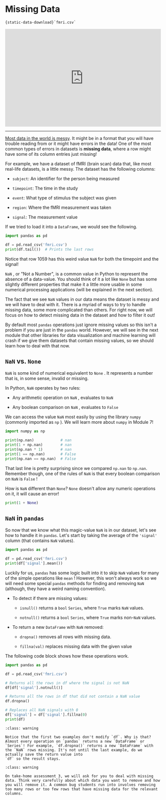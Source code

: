 # Missing Data

```{reading-data}
{static-data-download}`fmri.csv`
```

<div style="position: relative; padding-bottom: 62.5%; height: 0;">
    <iframe src="https://www.loom.com/embed/7feef4e9a31d4252a39460a11d758f49?sharedAppSource=personal_library" frameborder="0" webkitallowfullscreen mozallowfullscreen allowfullscreen style="position: absolute; top: 0; left: 0; width: 100%; height: 100%;"></iframe>
</div>

---

[Most data in the world is messy](https://github.com/Quartz/bad-data-guide). It might be in a format that you will have trouble reading from or it might have errors in the data! One of the most common types of errors in datasets is **missing data**, where a row might have some of its column entries just missing!

For example, we have a dataset of fMRI (brain scan) data that, like most real-life datasets, is a little messy. The dataset has the following columns:

- `subject`: An identifier for the person being measured

- `timepoint`: The time in the study

- `event`: What type of stimulus the subject was given

- `region`: Where the fMRI measurement was taken

- `signal`: The measurement value

If we tried to load it into a `DataFrame`, we would see the following.

```python
import pandas as pd

df = pd.read_csv('fmri.csv')
print(df.tail())  # Prints the last rows
```

Notice that row 1059 has this weird value `NaN` for both the timepoint and the signal!

`NaN` , or "Not a Number", is a common value in Python to represent the absence of a data-value. You should think of it a lot like `None` but has some slightly different properties that make it a little more usable in some numerical processing applications (will be explained in the next section).

The fact that we see `NaN` values in our data means the dataset is messy and we will have to deal with it. There is a myriad of ways to try to handle missing data, some more complicated than others. For right now, we will focus on how to detect missing data in the dataset and how to filter it out!

By default most `pandas` operations just ignore missing values so this isn't a problem if you are just in the `pandas` world. However, we will see in the next module that other libraries for data visualization and machine learning will crash if we give them datasets that contain missing values, so we should learn how to deal with that now.

## `NaN` vs. `None`

`NaN` is some kind of numerical equivalent to `None` . It represents a number that is, in some sense, invalid or missing.

In Python, `NaN` operates by two rules:

- Any arithmetic operation on `NaN` , evaluates to `NaN`

- Any boolean comparison on `NaN` , evaluates to `False`

We can access the value `NaN` most easily by using the library `numpy` (commonly imported as `np` ). We will learn more about `numpy` in Module 7!

```python
import numpy as np

print(np.nan)            # nan
print(1 + np.nan)        # nan
print(np.nan * 1)        # nan
print(1 == np.nan)       # False
print(np.nan == np.nan)  # False
```

That last line is pretty surprising since we compared `np.nan` to `np.nan`. Remember though, one of the rules of `NaN` is that every boolean comparison on `NaN` is `False` !

How is `NaN` different than `None`? `None` doesn't allow any numeric operations on it, it will cause an error!

```python
print(1 + None)
```

## `NaN` in `pandas`

So now that we know what this magic-value `NaN` is in our dataset, let's see how to handle it in `pandas`. Let's start by taking the average of the `'signal'` column (that contains `NaN` values).

```python
import pandas as pd

df = pd.read_csv('fmri.csv')
print(df['signal'].mean())
```

Luckily for us, `pandas` has some logic built into it to skip `NaN` values for many of the simple operations like `mean` ! However, this won't always work so we will need some special `pandas` methods for finding and removing `NaN` (although, they have a weird naming convention).

- To detect if there are missing values:

  - `isnull()` returns a `bool` `Series`, where `True` marks `NaN` values.

  - `notnull()` returns a `bool` `Series`, where `True` marks non-`NaN` values.

- To return a new `DataFrame` with `NaN` removed:

  - `dropna()` removes all rows with missing data.

  - `fillna(val)` replaces missing data with the given value

The following code block shows how these operations work.

```python
import pandas as pd

df = pd.read_csv('fmri.csv')

# Returns all the rows in df where the signal is not NaN
df[df['signal'].notnull()]

# Returns all the rows in df that did not contain a NaN value
df.dropna()

# Replaces all NaN signals with 0
df['signal'] = df['signal'].fillna(0)
print(df)
```

```{admonition} Warning
:class: warning

Notice that the first two examples don't modify `df`. Why is that? Almost every operation on `pandas` returns a new `DataFrame` or `Series`! For example, `df.dropna()` returns a new `DataFrame` with the `NaN` rows missing. It's not until the last example, do we actually save the return value into
`df` so the result stays.
```

```{admonition} Warning
:class: warning

On take-home assessment 3, we will ask for you to deal with missing data. Think very carefully about which data you want to remove and how you will remove it. A common bug students run into involves removing too many rows or too few rows that have missing data for the relevant columns.
```
